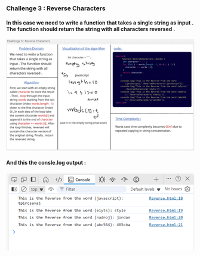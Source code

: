 ### Challenge 3 : Reverse Characters

#### In this case we need to write a function that takes a single string as input . The function should return the string with all characters reversed .

![Reverse-Characters](whiteboard.png)

#### And this the consle.log output :

![consle.log-pic](consle.png)